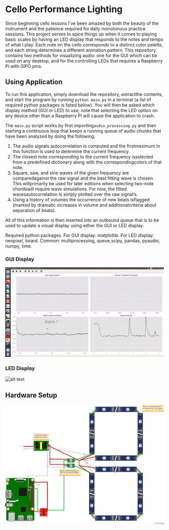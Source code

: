 # Cello Performance Lighting
Since beginning cello lessons I've been amazed by both the beauty of the instrument and the patience required for daily monotonous practice sessions. This project serves to spice things up when it comes to playing basic scales by having an LED display that responds to the notes and tempo of what I play. Each note on the cello corresponds to a distinct color palette, and each string determines a different animation pattern. This repository contains two methods for visualizing audio: one for the GUI which can be used on any desktop, and for the controlling LEDs that requires a Raspberry Pi with GIPO pins.

## Using Application
To run this application, simply download the repository, extractthe contents, and start the program by running `python main.py` in a terminal (a list of required python packages is listed below). You will then be asked which display method (GUI or LED) to use; note that selecting the LED option on any device other than a Raspberry Pi will cause the application to crash. 

The `main.py` script works by first importing`audio_processing.py` and then starting a continuous loop that keeps a running queue of audio chunks that have been analyzed by doing the following.

1. The audio signals autocorrelation is computed and the firstmaximum in this function is used to determine the current frequency.
2. The closest note corresponding to the current frequency isselected from a predefined dictionary along with the correspondingcolors of that note.
3. Square, saw, and sine waves of the given frequency are comparedagainst the raw signal and the best fitting wave is chosen. This willprimarily be used for later editions when selecting two-note chordswill require wave simulations. For now, the fitted wavesautocorrelation is simply plotted over the raw signal’s.
4. Using a history of volumes the occurrence of new beats isflagged (marked by dramatic increases in volume and additionalcriteria about separation of beats).

All of this information is then inserted into an outbound queue that is to be used to update a visual display using either the GUI or LED display.

Required python packages.
For GUI display: matplotlib.
For LED display: neopixel, board.
Common: multiprocessing, queue,scipy, pandas, pyaudio, numpy, time.

### GUI Display
![alt text](https://github.com/gkropf/cello-performance-lighting/blob/master/ReadmeFiles/GUI_example.gif "")

### LED Display
![alt text](https://github.com/gkropf/cello-performance-lighting/blob/master/ReadmeFiles/LED_example.gif "")


## Hardware Setup
![alt text](ReadmeFiles/LEDSchematic.png "")
